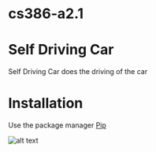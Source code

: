 # cs386-a2.1

# Self Driving Car
Self Driving Car does the driving of the car
# Installation
Use the package manager [Pip](https://pypi.org/project/pip/)


![alt text](https://pypi.org/static/images/logo-small.95de8436.svg)
